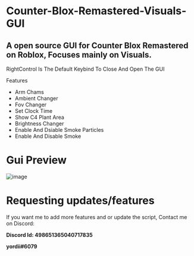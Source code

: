 # Counter-Blox-Remastered-Visuals-GUI #
## A open source GUI for Counter Blox Remastered on Roblox, Focuses mainly on Visuals.

RightControl Is The Default Keybind To Close And Open The GUI

Features

* Arm Chams
* Ambient Changer
* Fov Changer
* Set Clock Time
* Show C4 Plant Area 
* Brightness Changer
* Enable And Dsiable Smoke Particles
* Enable And Disable Smoke

# Gui Preview #
![image](https://user-images.githubusercontent.com/80932924/206889948-6e429e9e-56cf-44d9-be75-ee394f541a14.png)

# Requesting updates/features #
If you want me to add more features and or update the script, Contact me on Discord:

**Discord Id: 498651365040717835**

**yordii#6079**
